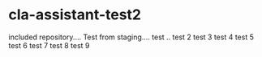 # cla-assistant-test2
included repository.... Test from staging.... test .. test 2 test 3 test 4 test 5 test 6 test 7 test 8 test 9
